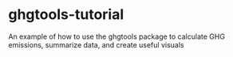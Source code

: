 # ghgtools-tutorial
An example of how to use the ghgtools package to calculate GHG emissions, summarize data, and create useful visuals
